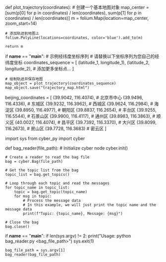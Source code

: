 def plot_trajectory(coordinates):
    # 创建一个基本地图对象
    map_center = [sum(p[0] for p in coordinates) / len(coordinates), 
                  sum(p[1] for p in coordinates) / len(coordinates)]
    m = folium.Map(location=map_center, zoom_start=14)

    # 添加轨迹到地图上
    folium.PolyLine(locations=coordinates, color='blue').add_to(m)

    return m

if __name__ == "__main__":
    # 示例经纬度坐标序列
    # 请替换以下坐标序列为您自己的经纬度坐标
    coordinates_sequence = [
        (latitude_1, longitude_1),
        (latitude_2, longitude_2),
        # 添加更多坐标点...
    ]

    # 绘制轨迹并保存地图
    map_object = plot_trajectory(coordinates_sequence)
    map_object.save("trajectory_map.html")


beijing_coordinates = [
    (39.9042, 116.4074),  # 北京市中心
    (39.9496, 116.4336),  # 东城区
    (39.9232, 116.3962),  # 西城区
    (39.9624, 116.2984),  # 海淀区
    (39.8950, 116.4977),  # 朝阳区
    (39.8837, 116.2654),  # 丰台区
    (39.9255, 116.5544),  # 石景山区
    (39.9900, 116.4117),  # 通州区
    (39.8983, 116.3863),  # 顺义区
    (40.0027, 116.4074),  # 昌平区
    (39.7392, 116.3370),  # 大兴区
    (39.8099, 116.2673),  # 房山区
    (39.7728, 116.3683)   # 密云区
]


import sys
from cyber_py import cyber

def bag_reader(file_path):
    # Initialize cyber node
    cyber.init()

    # Create a reader to read the bag file
    bag = cyber.Bag(file_path)

    # Get the topic list from the bag
    topic_list = bag.get_topics()

    # Loop through each topic and read the messages
    for topic_name in topic_list:
        topic = bag.get_topic(topic_name)
        for msg in topic:
            # Process the message data
            # In this example, we will just print the topic name and the message data
            print(f"Topic: {topic_name}, Message: {msg}")

    # Close the bag
    bag.close()

if __name__ == "__main__":
    if len(sys.argv) != 2:
        print("Usage: python bag_reader.py <bag_file_path>")
        sys.exit(1)

    bag_file_path = sys.argv[1]
    bag_reader(bag_file_path)

